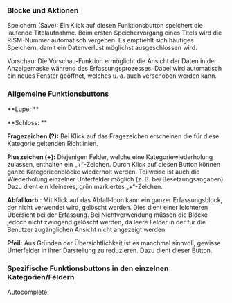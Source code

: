 ### Blöcke und Aktionen

Speichern (Save): Ein Klick auf diesen Funktionsbutton speichert die laufende Titelaufnahme. Beim ersten Speichervorgang eines Titels wird die RISM-Nummer automatisch vergeben. Es empfiehlt sich häufiges Speichern, damit ein Datenverlust möglichst ausgeschlossen wird.

Vorschau: Die Vorschau-Funktion ermöglicht die Ansicht der Daten in der Anzeigemaske während des Erfassungsprozesses. Dabei wird automatisch ein neues Fenster geöffnet, welches u. a. auch verschoben werden kann.

###   

### Allgemeine Funktionsbuttons

**Lupe: **

**Schloss: **

**Fragezeichen (?):** Bei Klick auf das Fragezeichen erscheinen die für diese Kategorie geltenden Richtlinien.

**Pluszeichen (+):** Diejenigen Felder, welche eine Kategoriewiederholung zulassen, enthalten ein „+“-Zeichen. Durch Klick auf diesen Button können ganze Kategorieenblöcke wiederholt werden. Teilweise ist auch die Wiederholung einzelner Unterfelder möglich (z. B. bei Besetzungsangaben). Dazu dient ein kleineres, grün markiertes „+“-Zeichen.

**Abfallkorb** : Mit Klick auf das Abfall-Icon kann ein ganzer Erfassungsblock, der nicht verwendet wird, gelöscht werden. Dies dient einer leichteren Übersicht bei der Erfassung. Bei Nichtverwendung müssen die Blöcke jedoch nicht zwingend gelöscht werden, da leere Felder in der für die Benutzer zugänglichen Ansicht nicht angezeigt werden.

**Pfeil:** Aus Gründen der Übersichtlichkeit ist es manchmal sinnvoll, gewisse Unterfelder in ihrer Darstellung zu reduzieren. Dazu dient dieser Button.

  

### Spezifische Funktionsbuttons in den einzelnen Kategorien/Feldern
Autocomplete: